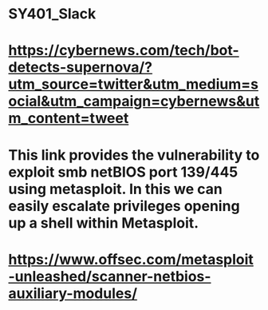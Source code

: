 # SY401_Slack

# https://cybernews.com/tech/bot-detects-supernova/?utm_source=twitter&utm_medium=social&utm_campaign=cybernews&utm_content=tweet

# This link provides the vulnerability to exploit smb netBIOS port 139/445 using metasploit. In this we can easily escalate privileges opening up a shell within Metasploit.
# https://www.offsec.com/metasploit-unleashed/scanner-netbios-auxiliary-modules/
